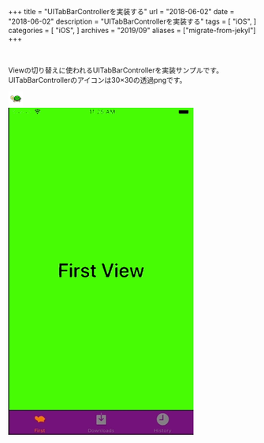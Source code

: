 +++
title = "UITabBarControllerを実装する"
url = "2018-06-02"
date = "2018-06-02"
description = "UITabBarControllerを実装する"
tags = [
    "iOS",
]
categories = [
    "iOS",
]
archives = "2019/09"
aliases = ["migrate-from-jekyl"]
+++

<br>

Viewの切り替えに使われるUITabBarControllerを実装サンプルです。  
UITabBarControllerのアイコンは30×30の透過pngです。  

![alt](1.png)
<br>
![alt](1.gif)


<script src="https://gist.github.com/O-Junpei/da57dafc4acc822278193fcbead12a63.js"></script>

